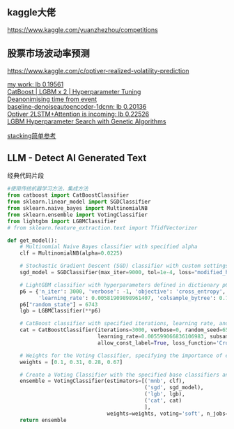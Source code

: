 ## kaggle大佬

https://www.kaggle.com/yuanzhezhou/competitions

## 股票市场波动率预测

https://www.kaggle.com/c/optiver-realized-volatility-prediction

[my work: lb 0.19561](https://www.kaggle.com/binzhouchn/latest-code9-final-1)<br>
[CatBoost | LGBM x 2 | Hyperparameter Tuning](https://www.kaggle.com/oldwine357/catboost-lgbm-x-2-hyperparameter-tuning/notebook#LGBM-Tuning)<br>
[Deanonimising time from event](https://www.kaggle.com/lucasmorin/deanonimising-time-from-event)<br>
[baseline-denoiseautoencoder-1dcnn: lb 0.20136](https://www.kaggle.com/binzhouchn/baseline-denoiseautoencoder-1dcnn)<br>
[Optiver 2LSTM+Attention is incoming: lb 0.22526](https://www.kaggle.com/vv0x0x/optiver-2lstm-attention-is-incoming/comments)<br>
[LGBM Hyperparameter Search with Genetic Algorithms](https://www.kaggle.com/ollibolli/lgbm-hyperparameter-search-with-genetic-algorithms)<br>


[stacking简单参考](https://zhuanlan.zhihu.com/p/69714954)<br>


## LLM - Detect AI Generated Text

经典代码片段<br>
```python
#使用传统机器学习方法，集成方法
from catboost import CatBoostClassifier
from sklearn.linear_model import SGDClassifier 
from sklearn.naive_bayes import MultinomialNB  
from sklearn.ensemble import VotingClassifier
from lightgbm import LGBMClassifier
# from sklearn.feature_extraction.text import TfidfVectorizer

def get_model():
    # Multinomial Naive Bayes classifier with specified alpha
    clf = MultinomialNB(alpha=0.0225)

    # Stochastic Gradient Descent (SGD) classifier with custom settings
    sgd_model = SGDClassifier(max_iter=9000, tol=1e-4, loss="modified_huber", random_state=6743)

    # LightGBM classifier with hyperparameters defined in dictionary p6
    p6 = {'n_iter': 3000, 'verbose': -1, 'objective': 'cross_entropy', 'metric': 'auc',
          'learning_rate': 0.00581909898961407, 'colsample_bytree': 0.78, 'colsample_bynode': 0.8}
    p6["random_state"] = 6743
    lgb = LGBMClassifier(**p6)

    # CatBoost classifier with specified iterations, learning rate, and subsample
    cat = CatBoostClassifier(iterations=3000, verbose=0, random_seed=6543,
                             learning_rate=0.005599066836106983, subsample=0.35,
                             allow_const_label=True, loss_function='CrossEntropy')

    # Weights for the Voting Classifier, specifying the importance of each base classifier
    weights = [0.1, 0.31, 0.28, 0.67]

    # Create a Voting Classifier with the specified base classifiers and weights
    ensemble = VotingClassifier(estimators=[('mnb', clf),
                                            ('sgd', sgd_model),
                                            ('lgb', lgb),
                                            ('cat', cat)
                                            ],
                                weights=weights, voting='soft', n_jobs=-1)
    return ensemble
```